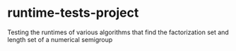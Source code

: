 # runtime-tests-project
Testing the runtimes of various algorithms that find the factorization set and length set of a numerical semigroup
